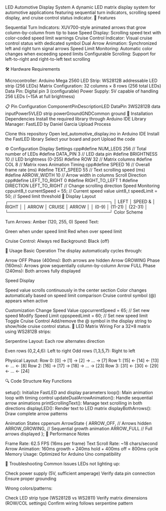 LED Automotive Display System
A dynamic LED matrix display system for automotive applications featuring sequential turn indicators, scrolling speed display, and cruise control status indicator.
🚗 Features

Sequential Turn Indicators: XUV700-style animated arrows that grow column-by-column from tip to base
Speed Display: Scrolling speed text with color-coded speed limit warnings
Cruise Control Indicator: Visual cruise control status with dedicated symbol
Dual Arrow Animation: Synchronized left and right turn signal arrows
Speed Limit Monitoring: Automatic color changes when exceeding speed limits
Configurable Scrolling: Support for left-to-right and right-to-left text scrolling

🛠️ Hardware Requirements

Microcontroller: Arduino Mega 2560
LED Strip: WS2812B addressable LED strip (256 LEDs)
Matrix Configuration: 32 columns × 8 rows (256 total LEDs)
Data Pin: Digital pin 3 (configurable)
Power Supply: 5V capable of handling 256 LEDs (~15A at full brightness)

📋 Pin Configuration
ComponentPinDescriptionLED DataPin 3WS2812B data inputPower5VLED strip powerGroundGNDCommon ground
🔧 Installation
Dependencies
Install the required library through Arduino IDE Library Manager:
FastLED by Daniel Garcia
Upload Process

Clone this repository
Open led_automotive_display.ino in Arduino IDE
Install the FastLED library
Select your board and port
Upload the code

⚙️ Configuration
Display Settings
cpp#define NUM_LEDS 256        // Total number of LEDs
#define DATA_PIN 3          // LED data pin
#define BRIGHTNESS 10       // LED brightness (0-255)
#define ROW 32             // Matrix columns
#define COL 8              // Matrix rows
Animation Timing
cpp#define SPEED 16           // Overall frame rate (ms)
#define TEXT_SPEED 55      // Text scrolling speed (ms)
#define ARROW_WIDTH 10     // Arrow width in columns
Scroll Direction
cpp#define LEFT_TO_RIGHT 0
#define RIGHT_TO_LEFT 1
#define DIRECTION LEFT_TO_RIGHT  // Change scrolling direction
Speed Monitoring
cppuint8_t currentSpeed = 55;   // Current speed value
uint8_t speedLimit = 50;     // Speed limit threshold
🎨 Display Layout
┌─────────────────────────────────┐
│ LEFT    │  SPEED &  │   RIGHT   │
│ ARROW   │  CRUISE   │   ARROW   │
│ (0-9)   │  (11-21)  │  (22-31)  │
└─────────────────────────────────┘
Color Scheme

Turn Arrows: Amber (120, 255, 0)
Speed Text:

Green when under speed limit
Red when over speed limit


Cruise Control: Always red
Background: Black (off)

🚀 Usage
Basic Operation
The display automatically cycles through:

Arrow OFF Phase (400ms): Both arrows are hidden
Arrow GROWING Phase (160ms): Arrows grow sequentially column-by-column
Arrow FULL Phase (240ms): Both arrows fully displayed

Speed Display

Speed value scrolls continuously in the center section
Color changes automatically based on speed limit comparison
Cruise control symbol (@) appears when active

Customization
Change Speed Value
cppcurrentSpeed = 65;  // Set new speed
Modify Speed Limit
cppspeedLimit = 60;    // Set new speed limit
Toggle Cruise Control
Add/remove the @ symbol in the display string to show/hide cruise control status.
📐 LED Matrix Wiring
For a 32×8 matrix using WS2812B strips:

Serpentine Layout: Each row alternates direction

Even rows (0,2,4,6): Left to right
Odd rows (1,3,5,7): Right to left


Physical Layout:
Row 0: [0] → [1] → [2] → ... → [7]
Row 1: [15] ← [14] ← [13] ← ... ← [8]
Row 2: [16] → [17] → [18] → ... → [23]
Row 3: [31] ← [30] ← [29] ← ... ← [24]


🔍 Code Structure
Key Functions

setup(): Initialize FastLED and display parameters
loop(): Main animation loop with timing control
updateDualArrowAnimation(): Handle sequential arrow animations
printScrollingText(): Manage text scrolling in both directions
displayLED(): Render text to LED matrix
displayBothArrows(): Draw complete arrow patterns

Animation States
cppenum ArrowState {
  ARROW_OFF,      // Arrows hidden
  ARROW_GROWING,  // Sequential growth animation
  ARROW_FULL      // Full arrows displayed
};
🎯 Performance Notes

Frame Rate: 62.5 FPS (16ms per frame)
Text Scroll Rate: ~18 chars/second
Arrow Animation: 160ms growth + 240ms hold + 400ms off = 800ms cycle
Memory Usage: Optimized for Arduino Uno compatibility

🚧 Troubleshooting
Common Issues
LEDs not lighting up:

Check power supply (5V, sufficient amperage)
Verify data pin connection
Ensure proper grounding

Wrong colors/patterns:

Check LED strip type (WS2812B vs WS2811)
Verify matrix dimensions (ROW/COL settings)
Confirm wiring follows serpentine pattern


